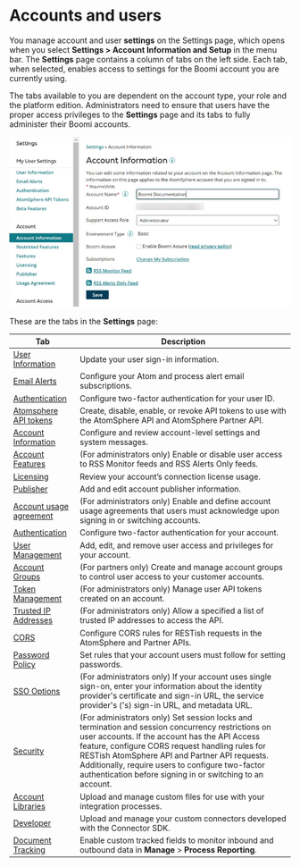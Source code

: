 # Accounts and users 

<head>
  <meta name="guidename" content="Platform"/>
  <meta name="context" content="GUID-3107b353-d1f0-42ee-a563-2eeaff653304"/>
</head>


You manage account and user **settings** on the Settings page, which opens when you select **Settings > Account Information and Setup** in the menu bar. The **Settings** page contains a column of tabs on the left side. Each tab, when selected, enables access to settings for the Boomi account you are currently using.

The tabs available to you are dependent on the account type, your role and the platform edition. Administrators need to ensure that users have the proper access privileges to the **Settings** page and its tabs to fully administer their Boomi accounts.

![Account information tab on the Settings page.](./Images/main-fs-setup_54e5268b-2885-429f-a81f-f3f092a06bcc.jpg)

These are the tabs in the **Settings** page:

|Tab|Description|
|---|-----------|
|[User Information](r-atm-User_information_management_6cb11e71-95a5-4257-aaff-66da5a1517ff.md)|Update your user sign-in information.|
|[Email Alerts](c-atm-_Email_alert_management_88a27564-0062-4cd8-9dfb-2226b122b1da.md)|Configure your Atom and process alert email subscriptions.|
|[Authentication](c-atm-Two-factor_authentication_b539d687-2384-4d0c-8f17-75e066e9269a.md)|Configure two-factor authentication for your user ID.|
|[Atomsphere API tokens](/docs/Atomsphere/Platform/int-AtomSphere_API_Tokens_page_6a75a1f6-709c-4b08-b3bd-85fe2ac02e18.md)|Create, disable, enable, or revoke API tokens to use with the AtomSphere API and AtomSphere Partner API.|
|[Account Information](r-atm-Account_information_management_ae14e3ab-37ae-4162-ad6c-9810a81329a4.md)|Configure and review account-level settings and system messages.|
|[Account Features](int-Account_features_page_2f7d9196-e800-4f11-8cf9-9a2a3f06549c.md)|\(For administrators only\) Enable or disable user access to RSS Monitor feeds and RSS Alerts Only feeds.|
|[Licensing](c-atm-License_management_7f3b0031-d80a-49a4-a744-e8878108cd38.md)|Review your account’s connection license usage.|
|[Publisher](/docs/Atomsphere/Integration/Integration%20management/r-atm-Publisher_tab_3285900f-5086-4c31-bcd2-e8a4b4a16ed5.md)|Add and edit account publisher information.|
|[Account usage agreement](r-atm-Account_notification_banner_5218efa2-749d-4f34-ad4e-ac3f7d88f62d.md)|\(For administrators only\) Enable and define account usage agreements that users must acknowledge upon signing in or switching accounts.|
|[Authentication](c-atm-Two-factor_authentication_b539d687-2384-4d0c-8f17-75e066e9269a.md)|Configure two-factor authentication for your account.|
|[User Management](r-atm-User_management_baf961e2-b480-4fca-a3f5-8262aed6c031.md)|Add, edit, and remove user access and privileges for your account.|
|[Account Groups](c-atm-Account_group_management_3997faa4-569c-4092-83ff-b0ff9a3ce161.md)|\(For partners only\) Create and manage account groups to control user access to your customer accounts.|
|[Token Management](int-Tokens_Management_page_32da8ba5-1209-45ae-81a4-5a0ae8bb6392.md)|\(For administrators only\) Manage user API tokens created on an account.|
|[Trusted IP Addresses](int_trusted_ip_addresses_management_38edd736-b192-4196-be4b-d73088731e91.md)|\(For administrators only\) Allow a specified a list of trusted IP addresses to access the API.|
|[CORS](https://developer.boomi.com/api/platformapi#section/Introduction/Account-security-for-CORS)|Configure CORS rules for RESTish requests in the AtomSphere and Partner APIs.|
|[Password Policy](c-atm-Password_Management_a30d9107-34c9-429a-b12e-c5821ce1df8b.md)|Set rules that your account users must follow for setting passwords.|
|[SSO Options](c-atm-Single_sign-on_with_SAML_authentication_71c031d5-5912-4255-bb8e-61a129afabc1.md)|\(For administrators only\) If your account uses single sign-on, enter your information about the identity provider's certificate and sign-in URL, the service provider's \('s\) sign-in URL, and metadata URL.|
|[Security](c-atm-Session_Security_3e5eb0f0-5606-46c4-a63a-40d3ecc5ec67.md)|\(For administrators only\) Set session locks and termination and session concurrency restrictions on user accounts. If the account has the API Access feature, configure CORS request handling rules for RESTish AtomSphere API and Partner API requests. Additionally, require users to configure two-factor authentication before signing in or switching to an account.|
|[Account Libraries](r-atm-Account_Library_Management_edc37905-b4fe-4cae-8001-b62221adb872.md)|Upload and manage custom files for use with your integration processes.|
|[Developer](r-atm-Developer_tab_cd493d85-1fbd-4f6c-b8d1-f7d5c4a51f64.md)|Upload and manage your custom connectors developed with the Connector SDK.|
|[Document Tracking](/docs/Atomsphere/Integration/Integration%20management/c-atm-Document_Tracking_bf2f68f0-a8b1-4efc-8726-424341acaccc.md)|Enable custom tracked fields to monitor inbound and outbound data in **Manage** \> **Process Reporting**.|